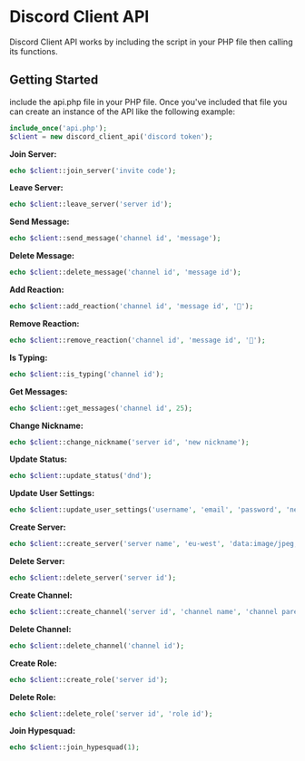 # Discord Client API
Discord Client API works by including the script in your PHP file then calling its functions.

## Getting Started
include the api.php file in your PHP file. Once you've included that file you can create an instance of the API like the following example:

```PHP
include_once('api.php');
$client = new discord_client_api('discord token');
```

**Join Server:**
```PHP
echo $client::join_server('invite code');
```

**Leave Server:**
```PHP
echo $client::leave_server('server id');
```

**Send Message:**
```PHP
echo $client::send_message('channel id', 'message');
```

**Delete Message:**
```PHP
echo $client::delete_message('channel id', 'message id');
```

**Add Reaction:**
```PHP
echo $client::add_reaction('channel id', 'message id', '🐢');
```

**Remove Reaction:**
```PHP
echo $client::remove_reaction('channel id', 'message id', '🐢');
```

**Is Typing:**
```PHP
echo $client::is_typing('channel id');
```

**Get Messages:**
```PHP
echo $client::get_messages('channel id', 25);
```

**Change Nickname:**
```PHP
echo $client::change_nickname('server id', 'new nickname');
```

**Update Status:**
```PHP
echo $client::update_status('dnd');
```

**Update User Settings:**
```PHP
echo $client::update_user_settings('username', 'email', 'password', 'new password', 'data:image/jpeg;base64,Hq..');
```

**Create Server:**
```PHP
echo $client::create_server('server name', 'eu-west', 'data:image/jpeg;base64,H8q..');
```

**Delete Server:**
```PHP
echo $client::delete_server('server id');
```

**Create Channel:**
```PHP
echo $client::create_channel('server id', 'channel name', 'channel parent id', 'channel type');
```

**Delete Channel:**
```PHP
echo $client::delete_channel('channel id');
```

**Create Role:**
```PHP
echo $client::create_role('server id');
```

**Delete Role:**
```PHP
echo $client::delete_role('server id', 'role id');
```

**Join Hypesquad:**
```PHP
echo $client::join_hypesquad(1);
```

